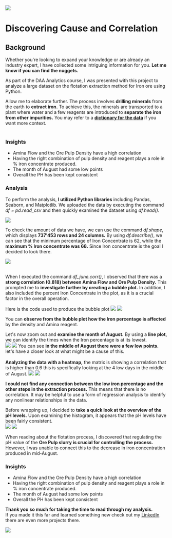 <img src="Factory_Visuals/Mining process Banner.jpg?raw=true"/>

# Discovering Cause and Correlation

## Background   

Whether you're looking to expand your knowledge or are already an industry expert, I have collected some intriguing information for you. **Let me know if you can find the nuggets.**

As part of the DAA Analytics course, I was presented with this project to analyze a large dataset on the flotation extraction method for Iron ore using Python. 

Allow me to elaborate further. The process involves **drilling minerals** from the earth to **extract iron.** To achieve this, the minerals are transported to a plant where water and a few reagents are introduced to **separate the iron from other impurities.** You may refer to a **[dictionary for the data](/Factory_Data_Dictionary.md)** if you want more context.  <br><br>

### Insights   
- Amina Flow and the Ore Pulp Density have a high correlation  
- Having the right combination of pulp density and reagent plays a role in 
  % iron concentrate produced.   
- The month of August had some low points   
- Overall the PH has been kept consistent   

### Analysis   
To perform the analysis, **I utilized Python libraries** including Pandas, Seaborn, and Matplotlib. We uploaded the data by executing the command *df = pd.read_csv* and then quickly examined the dataset using *df.head().* <br>

<img src="Factory_Visuals/Head of dataset.png?raw=true"/>

To check the amount of data we have, we can use the command *df.shape*, which displays **737'453 rows and 24 columns.** By using *df.describe()*, we can see that the minimum percentage of Iron Concentrate is 62, while the **maximum % Iron concentrate was 68.** Since Iron concentrate is the goal I decided to look there.<br>

<img src="Factory_Visuals/Describe result.png?raw=true"/><br><br>

When I executed the command *df_june.corr()*, I observed that there was a **strong correlation (0.818) between Amina Flow and Ore Pulp Density.** This prompted me to **investigate further by creating a bubble plot.** In addition, I also included the percent Iron Concentrate in the plot, as it is a crucial factor in the overall operation. 

Here is the code used to produce the bubble plot 
<img src="Factory_Visuals/Make Bubble plot.png?raw=true"/>
<img src="Factory_Visuals/Bubble plot.png?raw=true"/>

You can **observe from the bubble plot how the Iron percentage is affected** by the density and Amina reagent.  

Let's now zoom out and **examine the month of August.** By using a **line plot,** we can identify the times when the Iron percentage is at its lowest.
<br>
<img src="Factory_Visuals/Make line plot.png?raw=true"/>
<img src="Factory_Visuals/Lineplot.png?raw=true"/>
You can see **in the middle of August there were a few low points.** let's have a closer look at what might be a cause of this.   
<br>
**Analyzing the data with a heatmap,** the matrix is showing a correlation that is higher than 0.6 this is specifically looking at the 4 low days in the middle of August. 
<img src="Factory_Visuals/Heatmap.png?raw=true"/>
<img src="Factory_Visuals/Heatmap color.png?raw=true"/>

**I could not find any connection between the low iron percentage and the other steps in the extraction process.** This means that there is no correlation. It may be helpful to use a form of regression analysis to identify any nonlinear relationships in the data.  

Before wrapping up, I decided to **take a quick look at the overview of the pH levels.** Upon examining the histogram, it appears that the pH levels have been fairly consistent.  
<img src="Factory_Visuals/Histogram.png?raw=true"/>
<img src="Factory_Visuals/histogram color.png?raw=true"/><br>

When reading about the flotation process, I discovered that regulating the pH value of the **Ore Pulp slurry is crucial for controlling the process.** However, I was unable to connect this to the decrease in iron concentration produced in mid-August. 

### Insights   
- Amina Flow and the Ore Pulp Density have a high correlation  
- Having the right combination of pulp density and reagent plays a role in 
  % iron concentrate produced.   
- The month of August had some low points   
- Overall the PH has been kept consistent

**Thank you so much for taking the time to read through my analysis.** <br>
If you made it this far and learned something new check out my [LinkedIn](https://www.linkedin.com/in/trevor2maxwell/) there are even more projects there. 

[<img src="images/Button.jpg?raw=true"/>](/index.md)
